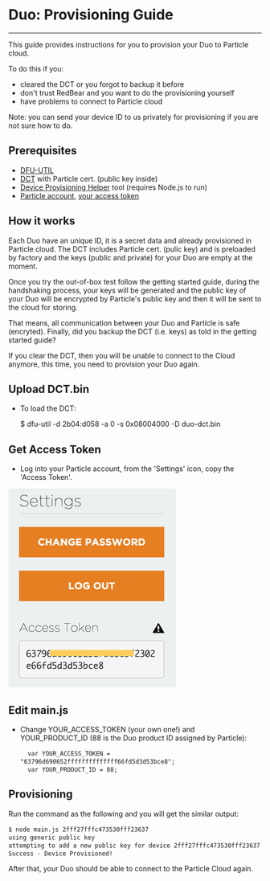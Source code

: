 # Duo: Provisioning Guide
---

This guide provides instructions for you to provision your Duo to Particle cloud.

To do this if you:

* cleared the DCT or you forgot to backup it before
* don't trust RedBear and you want to do the provisioning yourself
* have problems to connect to Particle cloud

Note: you can send your device ID to us privately for provisioning if you are not sure how to do.

 
## Prerequisites

* [DFU-UTIL](dfu.md)
* [DCT](../firmware/dct) with Particle cert. (public key inside)
* [Device Provisioning Helper](https://github.com/redbear/device-provisioning-helper) tool (requires Node.js to run)
* [Particle account](https://build.particle.io/), [your access token](https://build.particle.io/build#settings)


## How it works

Each Duo have an unique ID, it is a secret data and already provisioned in Particle cloud. The DCT includes Particle cert. (pulic key) and is preloaded by factory and the keys (public and private) for your Duo are empty at the moment.

Once you try the out-of-box test follow the getting started guide, during the handshaking process, your keys will be generated and the public key of your Duo will be encrypted by Particle's public key and then it will be sent to the cloud for storing.

That means, all communication between your Duo and Particle is safe (encryted). Finally, did you backup the DCT (i.e. keys) as told in the getting started guide?

If you clear the DCT, then you will be unable to connect to the Cloud anymore, this time, you need to provision your Duo again.


## Upload DCT.bin

* To load the DCT:

	$ dfu-util -d 2b04:d058 -a 0 -s 0x08004000 -D duo-dct.bin


## Get Access Token

* Log into your Particle account, from the 'Settings' icon, copy the 'Access Token'.

![image](images/Token.png)


## Edit main.js

* Change YOUR_ACCESS_TOKEN (your own one!) and YOUR_PRODUCT_ID (88 is the Duo product ID assigned by Particle):

		var YOUR_ACCESS_TOKEN = "63796d690652ffffffffffffff66fd5d3d53bce8";
		var YOUR_PRODUCT_ID = 88;


## Provisioning

Run the command as the following and you will get the similar output:

	$ node main.js 2fff27fffc473530fff23637
	using generic public key
	attempting to add a new public key for device 2fff27fffc473530fff23637
	Success - Device Provisioned!

After that, your Duo should be able to connect to the Particle Cloud again.





